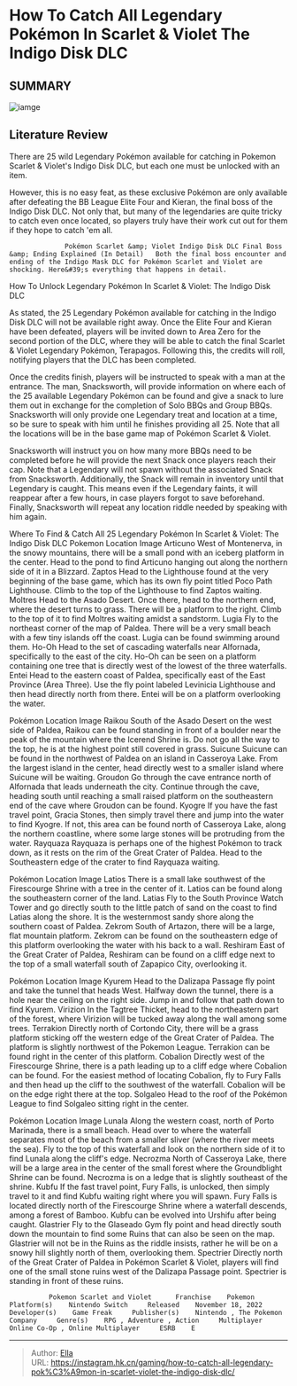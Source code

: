 # How To Catch All Legendary Pokémon In Scarlet &amp; Violet The Indigo Disk DLC


## SUMMARY 

![iamge](https://static1.srcdn.com/wordpress/wp-content/uploads/2023/12/how-to-catch-all-legendary-poke-mon-in-scarlet-violet-the-indigo-disk.jpg)

## Literature Review

There are 25 wild Legendary Pokémon available for catching in Pokemon Scarlet &amp; Violet&#39;s Indigo Disk DLC, but each one must be unlocked with an item.





However, this is no easy feat, as these exclusive Pokémon are only available after defeating the BB League Elite Four and Kieran, the final boss of the Indigo Disk DLC. Not only that, but many of the legendaries are quite tricky to catch even once located, so players truly have their work cut out for them if they hope to catch &#39;em all.




                  Pokémon Scarlet &amp; Violet Indigo Disk DLC Final Boss &amp; Ending Explained (In Detail)   Both the final boss encounter and ending of the Indigo Mask DLC for Pokémon Scarlet and Violet are shocking. Here&#39;s everything that happens in detail.   


 How To Unlock Legendary Pokémon In Scarlet &amp; Violet: The Indigo Disk DLC 
         

As stated, the 25 Legendary Pokémon available for catching in the Indigo Disk DLC will not be available right away. Once the Elite Four and Kieran have been defeated, players will be invited down to Area Zero for the second portion of the DLC, where they will be able to catch the final Scarlet &amp; Violet Legendary Pokémon, Terapagos. Following this, the credits will roll, notifying players that the DLC has been completed.

Once the credits finish, players will be instructed to speak with a man at the entrance. The man, Snacksworth, will provide information on where each of the 25 available Legendary Pokémon can be found and give a snack to lure them out in exchange for the completion of Solo BBQs and Group BBQs. Snacksworth will only provide one Legendary treat and location at a time, so be sure to speak with him until he finishes providing all 25. Note that all the locations will be in the base game map of Pokémon Scarlet &amp; Violet.






Snacksworth will instruct you on how many more BBQs need to be completed before he will provide the next Snack once players reach their cap. Note that a Legendary will not spawn without the associated Snack from Snacksworth. Additionally, the Snack will remain in inventory until that Legendary is caught. This means even if the Legendary faints, it will reappear after a few hours, in case players forgot to save beforehand. Finally, Snacksworth will repeat any location riddle needed by speaking with him again.






 Where To Find &amp; Catch All 25 Legendary Pokémon In Scarlet &amp; Violet: The Indigo Disk DLC 
 Pokemon  Location  Image   Articuno  West of Montenerva, in the snowy mountains, there will be a small pond with an iceberg platform in the center. Head to the pond to find Articuno hanging out along the northern side of it in a Blizzard.                         Zaptos  Head to the Lighthouse found at the very beginning of the base game, which has its own fly point titled Poco Path Lighthouse. Climb to the top of the Lighthouse to find Zaptos waiting.                         Moltres  Head to the Asado Desert. Once there, head to the northern end, where the desert turns to grass. There will be a platform to the right. Climb to the top of it to find Moltres waiting amidst a sandstorm.                         Lugia  Fly to the northeast corner of the map of Paldea. There will be a very small beach with a few tiny islands off the coast. Lugia can be found swimming around them.                         Ho-Oh  Head to the set of cascading waterfalls near Alfornada, specifically to the east of the city. Ho-Oh can be seen on a platform containing one tree that is directly west of the lowest of the three waterfalls.                         Entei  Head to the eastern coast of Paldea, specifically east of the East Province (Area Three). Use the fly point labeled Levinicia Lighthouse and then head directly north from there. Entei will be on a platform overlooking the water.                         



 Pokémon  Location  Image   Raikou  South of the Asado Desert on the west side of Paldea, Raikou can be found standing in front of a boulder near the peak of the mountain where the Icerend Shrine is. Do not go all the way to the top, he is at the highest point still covered in grass.                         Suicune  Suicune can be found in the northwest of Paldea on an island in Casseroya Lake. From the largest island in the center, head directly west to a smaller island where Suicune will be waiting.                         Groudon  Go through the cave entrance north of Alfornada that leads underneath the city. Continue through the cave, heading south until reaching a small raised platform on the southeastern end of the cave where Groudon can be found.                         Kyogre  If you have the fast travel point, Gracia Stones, then simply travel there and jump into the water to find Kyogre. If not, this area can be found north of Casseroya Lake, along the northern coastline, where some large stones will be protruding from the water.                         Rayquaza  Rayquaza is perhaps one of the highest Pokémon to track down, as it rests on the rim of the Great Crater of Paldea. Head to the Southeastern edge of the crater to find Rayquaza waiting.                         






 Pokémon  Location  Image   Latios  There is a small lake southwest of the Firescourge Shrine with a tree in the center of it. Latios can be found along the southeastern corner of the land.                         Latias  Fly to the South Province Watch Tower and go directly south to the little patch of sand on the coast to find Latias along the shore. It is the westernmost sandy shore along the southern coast of Paldea.                         Zekrom  South of Artazon, there will be a large, flat mountain platform. Zekrom can be found on the southeastern edge of this platform overlooking the water with his back to a wall.                         Reshiram  East of the Great Crater of Paldea, Reshiram can be found on a cliff edge next to the top of a small waterfall south of Zapapico City, overlooking it.                         



 Pokémon  Location  Image   Kyurem  Head to the Dalizapa Passage fly point and take the tunnel that heads West. Halfway down the tunnel, there is a hole near the ceiling on the right side. Jump in and follow that path down to find Kyurem.                         Virizion  In the Tagtree Thicket, head to the northeastern part of the forest, where Virizion will be tucked away along the wall among some trees.                         Terrakion  Directly north of Cortondo City, there will be a grass platform sticking off the western edge of the Great Crater of Paldea. The platform is slightly northwest of the Pokemon League. Terrakion can be found right in the center of this platform.                         Cobalion  Directly west of the Firescourge Shrine, there is a path leading up to a cliff edge where Cobalion can be found. For the easiest method of locating Cobalion, fly to Fury Falls and then head up the cliff to the southwest of the waterfall. Cobalion will be on the edge right there at the top.                         Solgaleo  Head to the roof of the Pokémon League to find Solgaleo sitting right in the center.                         



 Pokémon  Location  Image   Lunala  Along the western coast, north of Porto Marinada, there is a small beach. Head over to where the waterfall separates most of the beach from a smaller sliver (where the river meets the sea). Fly to the top of this waterfall and look on the northern side of it to find Lunala along the cliff&#39;s edge.                         Necrozma  North of Casseroya Lake, there will be a large area in the center of the small forest where the Groundblight Shrine can be found. Necrozma is on a ledge that is slightly southeast of the shrine.                         Kubfu  If the fast travel point, Fury Falls, is unlocked, then simply travel to it and find Kubfu waiting right where you will spawn. Fury Falls is located directly north of the Firescourge Shrine where a waterfall descends, among a forest of Bamboo. Kubfu can be evolved into Urshifu after being caught.                         Glastrier  Fly to the Glaseado Gym fly point and head directly south down the mountain to find some Ruins that can also be seen on the map. Glastrier will not be in the Ruins as the riddle insists, rather he will be on a snowy hill slightly north of them, overlooking them.                         Spectrier  Directly north of the Great Crater of Paldea in Pokémon Scarlet &amp; Violet, players will find one of the small stone ruins west of the Dalizapa Passage point. Spectrier is standing in front of these ruins.                         






              Pokemon Scarlet and Violet      Franchise    Pokemon     Platform(s)    Nintendo Switch     Released    November 18, 2022     Developer(s)    Game Freak     Publisher(s)    Nintendo , The Pokemon Company     Genre(s)    RPG , Adventure , Action     Multiplayer    Online Co-Op , Online Multiplayer     ESRB    E      


---

> Author: [Ella](https://instagram.hk.cn/)  
> URL: https://instagram.hk.cn/gaming/how-to-catch-all-legendary-pok%C3%A9mon-in-scarlet-violet-the-indigo-disk-dlc/  

